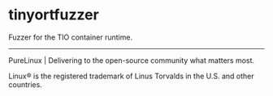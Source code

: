 # tinyortfuzzer
Fuzzer for the TIO container runtime.

---

PureLinux | Delivering to the open-source community what matters most.

Linux® is the registered trademark of Linus Torvalds in the U.S. and other countries.